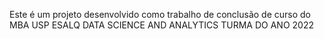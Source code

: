 Este é um projeto desenvolvido como trabalho de conclusão de curso do MBA USP ESALQ DATA SCIENCE AND ANALYTICS TURMA DO ANO 2022

